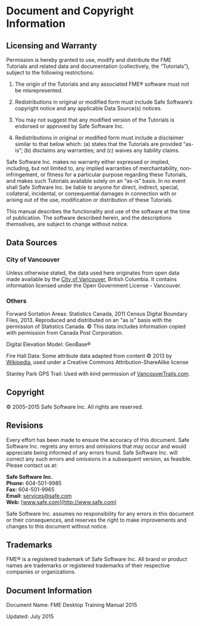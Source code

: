 # Document and Copyright Information #

## Licensing and Warranty ##

Permission is hereby granted to use, modify and distribute the FME Tutorials and related data and documentation (collectively, the “Tutorials”), subject to the following restrictions:

1. The origin of the Tutorials and any associated FME® software must not be misrepresented.

2. Redistributions in original or modified form must include Safe Software’s copyright notice and any applicable Data Source(s) notices.

3. You may not suggest that any modified version of the Tutorials is endorsed or approved by Safe Software Inc.

4. Redistributions in original or modified form must include a disclaimer similar to that below which: (a) states that the Tutorials are provided “as-is”; (b) disclaims any warranties; and (c) waives any liability claims.

Safe Software Inc. makes no warranty either expressed or implied, including, but not limited to, any implied warranties of merchantability, non-infringement, or fitness for a particular purpose regarding these Tutorials, and makes such Tutorials available solely on an “as-is” basis. In no event shall Safe Software Inc. be liable to anyone for direct, indirect, special, collateral, incidental, or consequential damages in connection with or arising out of the use, modification or distribution of these Tutorials.

This manual describes the functionality and use of the software at the time of publication. The software described herein, and the descriptions themselves, are subject to change without notice.

## Data Sources ##

### City of Vancouver ###

Unless otherwise stated, the data used here originates from open data made available by the [City of Vancouver](http://data.vancouver.ca "City of Vancouver, Open Data"), British Columbia. It contains information licensed under the Open Government License - Vancouver.

### Others ###

Forward Sortation Areas: Statistics Canada, 2011 Census Digital Boundary Files, 2013. Reproduced and distributed on an "as is" basis with the permission of Statistics Canada. © This data includes information copied with permission from Canada Post Corporation.

Digital Elevation Model: GeoBase®

Fire Hall Data: Some attribute data adapted from content © 2013 by [Wikipedia](http://en.wikipedia.org/wiki/Vancouver_Fire_and_Rescue_Services), used under a Creative Commons Attribution-ShareAlike license

Stanley Park GPS Trail: Used with kind permission of [VancouverTrails.com](http://www.vancouvertrails.com/trails/stanley-park/).

## Copyright ##

© 2005–2015 Safe Software Inc. All rights are reserved.

## Revisions ##

Every effort has been made to ensure the accuracy of this document. Safe Software Inc. regrets any errors and omissions that may occur and would appreciate being informed of any errors found. Safe Software Inc. will correct any such errors and omissions in a subsequent version, as feasible. Please contact us at:

**Safe Software Inc.**<br>
**Phone:** 604-501-9985<br>
**Fax:**   604-501-9965<br>
**Email:** [services@safe.com](mailto:services@safe.com)<br>
**Web:**   [www.safe.com](http://www.safe.com)<br>

Safe Software Inc. assumes no responsibility for any errors in this document or their consequences, and reserves the right to make improvements and changes to this document without notice.

## Trademarks ##

FME® is a registered trademark of Safe Software Inc. All brand or product names are trademarks or registered trademarks of their respective companies or organizations.

## Document Information ##
Document Name: 	FME Desktop Training Manual 2015

Updated: 	July 2015


